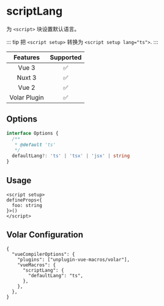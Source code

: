 # scriptLang <PackageVersion name="@vue-macros/script-lang" />

<StabilityLevel level="experimental" />

为 `<script>` 块设置默认语言。

::: tip
把 `<script setup>` 转换为 `<script setup lang="ts">`.
:::

|   Features   |     Supported      |
| :----------: | :----------------: |
|    Vue 3     | :white_check_mark: |
|    Nuxt 3    | :white_check_mark: |
|    Vue 2     | :white_check_mark: |
| Volar Plugin | :white_check_mark: |

## Options

```ts
interface Options {
  /**
   * @default 'ts'
   */
  defaultLang?: 'ts' | 'tsx' | 'jsx' | string
}
```

## Usage

```vue twoslash
<script setup>
defineProps<{
  foo: string
}>()
</script>
```

## Volar Configuration

```jsonc {3,5-7} [tsconfig.json]
{
  "vueCompilerOptions": {
    "plugins": ["unplugin-vue-macros/volar"],
    "vueMacros": {
      "scriptLang": {
        "defaultLang": "ts",
      },
    },
  },
}
```
